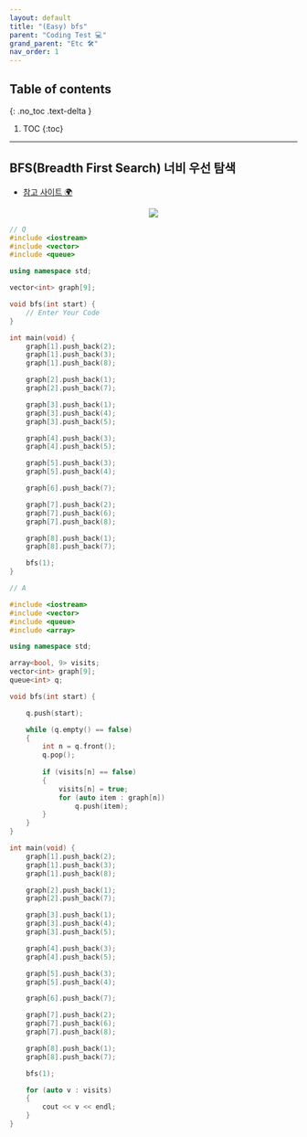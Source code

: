 ```yaml
---
layout: default
title: "(Easy) bfs"
parent: "Coding Test 💻"
grand_parent: "Etc 🛠"
nav_order: 1
---
```


## Table of contents
{: .no_toc .text-delta }

1. TOC
{:toc}

---

## BFS(Breadth First Search) 너비 우선 탐색

* [참고 사이트 🌍](https://better-tomorrow.tistory.com/entry/DFS-BFS-%EC%9D%B4%ED%95%B4%ED%95%98%EA%B8%B0)

<p align="center">
  <img src="https://taehyungs-programming-blog.github.io/blog/assets/images/etc/coding-test/ct-7-1.gif"/>
</p>

```cpp
// Q
#include <iostream>
#include <vector>
#include <queue>

using namespace std;

vector<int> graph[9];

void bfs(int start) {
    // Enter Your Code
}

int main(void) {
    graph[1].push_back(2);
    graph[1].push_back(3);
    graph[1].push_back(8);

    graph[2].push_back(1);
    graph[2].push_back(7);

    graph[3].push_back(1);
    graph[3].push_back(4);
    graph[3].push_back(5);

    graph[4].push_back(3);
    graph[4].push_back(5);

    graph[5].push_back(3);
    graph[5].push_back(4);

    graph[6].push_back(7);

    graph[7].push_back(2);
    graph[7].push_back(6);
    graph[7].push_back(8);

    graph[8].push_back(1);
    graph[8].push_back(7);

    bfs(1);
}
```

```cpp
// A

#include <iostream>
#include <vector>
#include <queue>
#include <array>

using namespace std;

array<bool, 9> visits;
vector<int> graph[9];
queue<int> q;

void bfs(int start) {

    q.push(start);

    while (q.empty() == false)
    {
        int n = q.front();
        q.pop();
        
        if (visits[n] == false)
        {
            visits[n] = true;
            for (auto item : graph[n])
                q.push(item);
        }
    }
}

int main(void) {
    graph[1].push_back(2);
    graph[1].push_back(3);
    graph[1].push_back(8);

    graph[2].push_back(1);
    graph[2].push_back(7);

    graph[3].push_back(1);
    graph[3].push_back(4);
    graph[3].push_back(5);

    graph[4].push_back(3);
    graph[4].push_back(5);

    graph[5].push_back(3);
    graph[5].push_back(4);

    graph[6].push_back(7);

    graph[7].push_back(2);
    graph[7].push_back(6);
    graph[7].push_back(8);

    graph[8].push_back(1);
    graph[8].push_back(7);

    bfs(1);

    for (auto v : visits)
    {
        cout << v << endl;
    }
}
```